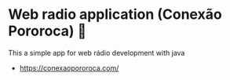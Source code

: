 # Web radio application (Conexão Pororoca) 📱

This a simple app for web rádio development with java
- https://conexaopororoca.com/
